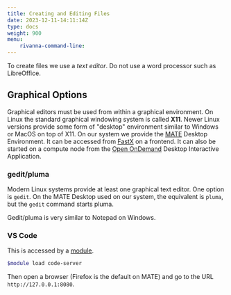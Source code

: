 ```yaml
---
title: Creating and Editing Files
date: 2023-12-11-14:11:14Z
type: docs 
weight: 900
menu: 
    rivanna-command-line:
---
```


To create files we use a _text editor_.  Do not use a word processor such as LibreOffice.

## Graphical Options

Graphical editors must be used from within a graphical environment.  On Linux the standard graphical windowing system is called **X11**.  Newer Linux versions provide some form of "desktop" environment similar to Windows or MacOS on top of X11.  On our system we provide the [MATE](https://mate-desktop.org/) Desktop Environment.  It can be accessed from [FastX](https://www.rc.virginia.edu/userinfo/rivanna/logintools/fastx/) on a frontend.  It can also be started on a compute node from the [Open OnDemand](https://www.rc.virginia.edu/userinfo/rivanna/ood/overview/) Desktop Interactive Application.

### gedit/pluma

Modern Linux systems provide at least one graphical text editor. One option is `gedit`.  On the MATE Desktop used on our system, the equivalent is `pluma`, but the `gedit` command starts pluma.

Gedit/pluma is very similar to Notepad on Windows.

### VS Code

This is accessed by a [module](/notes/rivanna-command-line/modules).
```bash
$module load code-server
```

Then open a browser (Firefox is the default on MATE) and go to the URL `http://127.0.0.1:8080`.

